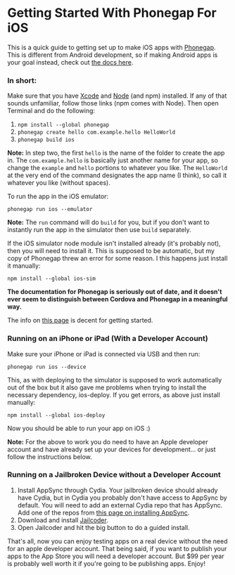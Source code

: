 # Getting Started With Phonegap For iOS

This is a quick guide to getting set up to make iOS apps with [Phonegap][phonegap]. This is different from Android development, so if making Android apps is your goal instead, check out [the docs here][android_docs].

### In short: 

Make sure that you have [Xcode][xcode] and [Node][nodejs] (and npm) installed. If any of that sounds unfamiliar, follow those links (npm comes with Node). Then open Terminal and do the following: 

[xcode]: https://itunes.apple.com/en/app/xcode/id497799835
[nodejs]: http://nodejs.org/
[phonegap]: http://phonegap.com/
[android_docs]: http://docs.phonegap.com/en/edge/guide_platforms_android_index.md.html#Android%20Platform%20Guide

1. `npm install --global phonegap`
2. `phonegap create hello com.example.hello HelloWorld`
3. `phonegap build ios`

**Note:** In step two, the first `hello` is the name of the folder to create the app in. The `com.example.hello` is basically just another name for your app, so change the `example` and `hello` portions to whatever you like. The `HelloWorld` at the very end of the command designates the app name (I think), so call it whatever you like (without spaces).

To run the app in the iOS emulator: 

    phonegap run ios --emulator

**Note:** The `run` command will do `build` for you, but if you don't want to instantly run the app in the simulator then use `build` separately.

If the iOS simulator node module isn't installed already (it's probably not), then you will need to install it. This is supposed to be automatic, but my copy of Phonegap threw an error for some reason. I this happens just install it manually: 

    npm install --global ios-sim

**The documentation for Phonegap is seriously out of date, and it doesn't ever seem to distinguish between Cordova and Phonegap in a meaningful way.**

The info on [this page][more_docs] is decent for getting started.

[more_docs]: http://docs.phonegap.com/en/edge/guide_cli_index.md.html#The%20Command-Line%20Interface

### Running on an iPhone or iPad (With a Developer Account)

Make sure your iPhone or iPad is connected via USB and then run: 

    phonegap run ios --device

This, as with deploying to the simulator is supposed to work automatically out of the box but it also gave me problems when trying to install the necessary dependency, ios-deploy. If you get errors, as above just install manually: 

    npm install --global ios-deploy

Now you should be able to run your app on iOS :)

**Note:** For the above to work you do need to have an Apple developer account and have already set up your devices for development... or just follow the instructions below.

### Running on a Jailbroken Device without a Developer Account

1. Install AppSync through Cydia. Your jailbroken device should already have Cydia, but in Cydia you probably don't have access to AppSync by default. You will need to add an external Cydia repo that has AppSync. Add one of the repos from [this page on installing AppSync][repos].
2. Download and install [Jailcoder][jailcoder].
3. Open Jailcoder and hit the big button to do a guided install.

That's all, now you can enjoy testing apps on a real device without the need for an apple developer account. That being said, if you want to publish your apps to the App Store you will need a developer account. But $99 per year is probably well worth it if you're going to be publishing apps. Enjoy!

[jailcoder]: http://oneiros.altervista.org/jailcoder/
[repos]: http://www.cydiasources.net/appsync-repo-source.html
